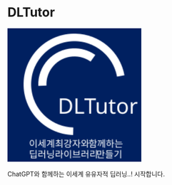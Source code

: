 # DLTutor


<img src="./logo/dltutor_logo.svg" width="300" height="300">

ChatGPT와 함께하는 이세계 유유자적 딥러닝..! 시작합니다.